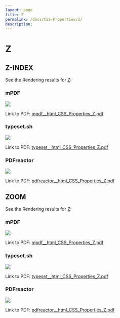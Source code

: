 ```yaml
---
layout: page
title: Z
permalink: /docs/CSS-Properties/Z/
description: 
---
```


# Z



## Z-INDEX

See the Rendering results for [Z](/html/CSS%20Properties/Z):

### mPDF
![](mpdf__html_CSS_Properties_Z.png) 

Link to PDF: [mpdf__html_CSS_Properties_Z.pdf](mpdf__html_CSS_Properties_Z.pdf)

### typeset.sh
![](typeset__html_CSS_Properties_Z.png) 

Link to PDF: [typeset__html_CSS_Properties_Z.pdf](typeset__html_CSS_Properties_Z.pdf)

### PDFreactor
![](pdfreactor__html_CSS_Properties_Z.png) 

Link to PDF: [pdfreactor__html_CSS_Properties_Z.pdf](pdfreactor__html_CSS_Properties_Z.pdf)

## ZOOM

See the Rendering results for [Z](/html/CSS%20Properties/Z):

### mPDF
![](mpdf__html_CSS_Properties_Z.png) 

Link to PDF: [mpdf__html_CSS_Properties_Z.pdf](mpdf__html_CSS_Properties_Z.pdf)

### typeset.sh
![](typeset__html_CSS_Properties_Z.png) 

Link to PDF: [typeset__html_CSS_Properties_Z.pdf](typeset__html_CSS_Properties_Z.pdf)

### PDFreactor
![](pdfreactor__html_CSS_Properties_Z.png) 

Link to PDF: [pdfreactor__html_CSS_Properties_Z.pdf](pdfreactor__html_CSS_Properties_Z.pdf)



